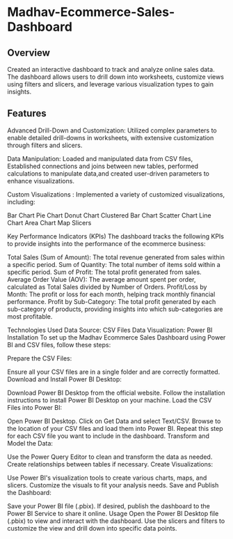 # Madhav-Ecommerce-Sales-Dashboard

<h2>Overview</h2>
Created an interactive dashboard to track and analyze online sales data. The dashboard allows users to drill down into worksheets, customize views using filters and slicers, and leverage various visualization types to gain insights.

<h2>Features</h2>
Advanced Drill-Down and Customization: Utilized complex parameters to enable detailed drill-downs in worksheets, with extensive customization through filters and slicers.

Data Manipulation: Loaded and manipulated data from CSV files, Established connections and joins between new tables, performed calculations to manipulate data,and created user-driven parameters to enhance visualizations.

Custom Visualizations : Implemented a variety of customized visualizations, including:

Bar Chart
Pie Chart
Donut Chart
Clustered Bar Chart
Scatter Chart
Line Chart
Area Chart
Map
Slicers

Key Performance Indicators (KPIs)
The dashboard tracks the following KPIs to provide insights into the performance of the ecommerce business:

Total Sales (Sum of Amount): The total revenue generated from sales within a specific period.
Sum of Quantity: The total number of items sold within a specific period.
Sum of Profit: The total profit generated from sales.
Average Order Value (AOV): The average amount spent per order, calculated as Total Sales divided by Number of Orders.
Profit/Loss by Month: The profit or loss for each month, helping track monthly financial performance.
Profit by Sub-Category: The total profit generated by each sub-category of products, providing insights into which sub-categories are most profitable.

Technologies Used
Data Source: CSV Files
Data Visualization: Power BI
Installation
To set up the Madhav Ecommerce Sales Dashboard using Power BI and CSV files, follow these steps:

Prepare the CSV Files:

Ensure all your CSV files are in a single folder and are correctly formatted.
Download and Install Power BI Desktop:

Download Power BI Desktop from the official website.
Follow the installation instructions to install Power BI Desktop on your machine.
Load the CSV Files into Power BI:

Open Power BI Desktop.
Click on Get Data and select Text/CSV.
Browse to the location of your CSV files and load them into Power BI.
Repeat this step for each CSV file you want to include in the dashboard.
Transform and Model the Data:

Use the Power Query Editor to clean and transform the data as needed.
Create relationships between tables if necessary.
Create Visualizations:

Use Power BI's visualization tools to create various charts, maps, and slicers.
Customize the visuals to fit your analysis needs.
Save and Publish the Dashboard:

Save your Power BI file (.pbix).
If desired, publish the dashboard to the Power BI Service to share it online.
Usage
Open the Power BI Desktop file (.pbix) to view and interact with the dashboard.
Use the slicers and filters to customize the view and drill down into specific data points.
